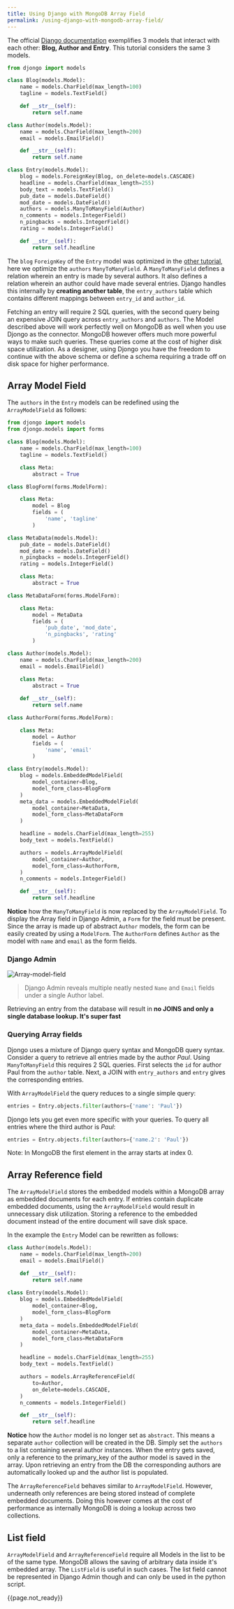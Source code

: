 ```yaml
---
title: Using Django with MongoDB Array Field
permalink: /using-django-with-mongodb-array-field/
---
```


The official [Django documentation](https://docs.djangoproject.com/en/2.0/topics/db/queries/) exemplifies 3 models that interact with each other: **Blog, Author and Entry**. This tutorial considers the same 3 models.

```python
from djongo import models

class Blog(models.Model):
    name = models.CharField(max_length=100)
    tagline = models.TextField()

    def __str__(self):
        return self.name

class Author(models.Model):
    name = models.CharField(max_length=200)
    email = models.EmailField()

    def __str__(self):
        return self.name

class Entry(models.Model):
    blog = models.ForeignKey(Blog, on_delete=models.CASCADE)
    headline = models.CharField(max_length=255)
    body_text = models.TextField()
    pub_date = models.DateField()
    mod_date = models.DateField()
    authors = models.ManyToManyField(Author)
    n_comments = models.IntegerField()
    n_pingbacks = models.IntegerField()
    rating = models.IntegerField()

    def __str__(self):
        return self.headline
```

The `blog` `ForeignKey` of the `Entry` model was optimized in the [other tutorial](/djongo/integrating-django-with-mongodb/), here we optimize the `authors` `ManyToManyField`. A `ManyToManyField` defines a relation wherein an entry is made by several authors. It also defines a relation wherein an author could have made several entries. Django handles this internally by **creating another table**, the `entry_authors` table which contains different mappings between  `entry_id` and `author_id`. 

Fetching an entry will require 2 SQL queries, with the second query being an expensive JOIN query across `entry_authors` and `authors`. The Model described above will work perfectly well on MongoDB as well when you use Djongo as the connector. MongoDB however offers much more powerful ways to make such queries. These queries come at the cost of higher disk space utilization. As a designer, using Djongo you have the freedom to continue with the above schema or define a schema requiring a trade off on disk space for higher performance.  

## Array Model Field

The `authors` in the `Entry` models can be redefined using the `ArrayModelField` as follows:

```python
from djongo import models
from djongo.models import forms

class Blog(models.Model):
    name = models.CharField(max_length=100)
    tagline = models.TextField()

    class Meta:
        abstract = True

class BlogForm(forms.ModelForm):

    class Meta:
        model = Blog
        fields = (
            'name', 'tagline'
        )

class MetaData(models.Model):
    pub_date = models.DateField()
    mod_date = models.DateField()
    n_pingbacks = models.IntegerField()
    rating = models.IntegerField()

    class Meta:
        abstract = True

class MetaDataForm(forms.ModelForm):

    class Meta:
        model = MetaData
        fields = (
            'pub_date', 'mod_date',
            'n_pingbacks', 'rating'
        )

class Author(models.Model):
    name = models.CharField(max_length=200)
    email = models.EmailField()

    class Meta:
        abstract = True
        
    def __str__(self):
        return self.name

class AuthorForm(forms.ModelForm):

    class Meta:
        model = Author
        fields = (
            'name', 'email'
        )

class Entry(models.Model):
    blog = models.EmbeddedModelField(
        model_container=Blog,
        model_form_class=BlogForm
    )
    meta_data = models.EmbeddedModelField(
        model_container=MetaData,
        model_form_class=MetaDataForm
    )

    headline = models.CharField(max_length=255)
    body_text = models.TextField()

    authors = models.ArrayModelField(
        model_container=Author,
        model_form_class=AuthorForm,
    )
    n_comments = models.IntegerField()

    def __str__(self):
        return self.headline

```

**Notice** how the `ManyToManyField` is now replaced by the `ArrayModelField`. To display the Array field in Django Admin, a `Form` for the field must be present. Since the array is made up of abstract `Author` models, the form can be easily created by using a `ModelForm`.  The `AuthorForm` defines `Author` as the model with `name` and `email` as the form fields.

### Django Admin

![Array-model-field](/djongo/assets/images/array-model-field.png)

> Django Admin reveals multiple neatly nested `Name` and `Email` fields under a single Author label.

Retrieving an entry from the database will result in **no JOINS and only a single database lookup. It's super fast**   

### Querying Array fields

Djongo uses a mixture of Django query syntax and MongoDB query syntax. Consider a query to retrieve all entries made by the author *Paul*. Using `ManyToManyField` this requires 2 SQL queries. First selects the `id` for author Paul from the `author` table. Next, a JOIN with `entry_authors` and `entry` gives the corresponding entries. 
 
With `ArrayModelField` the query reduces to a single simple query:   

```python
entries = Entry.objects.filter(authors={'name': 'Paul'})
```

Djongo lets you get even more specific with your queries. To query all entries where the third author is *Paul*:

```python
entries = Entry.objects.filter(authors={'name.2': 'Paul'})
```
Note: In MongoDB the first element in the array starts at index 0.


## Array Reference field

The `ArrayModelField` stores the embedded models within a MongoDB array as embedded documents for each entry. If entries contain duplicate embedded documents, using the `ArrayModelField` would result in unnecessary disk utilization. Storing a reference to the embedded document instead of the entire document will save disk space.

In the example the `Entry` Model can be rewritten as follows:

```python
class Author(models.Model):
    name = models.CharField(max_length=200)
    email = models.EmailField()

    def __str__(self):
        return self.name
        
class Entry(models.Model):
    blog = models.EmbeddedModelField(
        model_container=Blog,
        model_form_class=BlogForm
    )
    meta_data = models.EmbeddedModelField(
        model_container=MetaData,
        model_form_class=MetaDataForm
    )

    headline = models.CharField(max_length=255)
    body_text = models.TextField()

    authors = models.ArrayReferenceField(
        to=Author,
        on_delete=models.CASCADE,
    )
    n_comments = models.IntegerField()

    def __str__(self):
        return self.headline

``` 
**Notice** how the `Author` model is no longer set as `abstract`. This means a separate `author` collection will be created in the DB. Simply set the `authors` to a list containing several author instances. When the entry gets saved, only a reference to the primary_key of the author model is saved in the array. Upon retrieving an entry from the DB the corresponding authors are automatically looked up and the author list is populated.
 
 The `ArrayReferenceField` behaves similar to `ArrayModelField`. However, underneath only references are being stored instead of complete embedded documents. Doing this however comes at the cost of performance as internally MongoDB is doing a lookup across two collections.  
 
## List field 

`ArrayModelField` and `ArrayReferenceField` require all Models in the list to be of the same type. MongoDB allows the saving of arbitrary data inside it's embedded array. The `ListField` is useful in such cases. The list field cannot be represented in Django Admin though and can only be used in the python script.

{{page.not_ready}}

